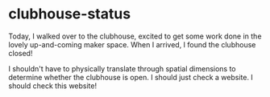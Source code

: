 # clubhouse-status

Today, I walked over to the clubhouse, excited to get some work done in the lovely up-and-coming maker space. When I arrived, I found the clubhouse closed!

I shouldn't have to physically translate through spatial dimensions to determine whether the clubhouse is open. I should just check a website. I should check this website!
